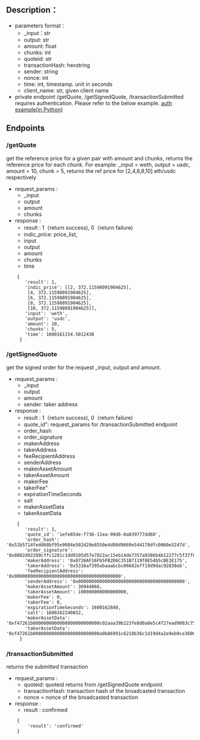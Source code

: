 
## Description：
- parameters format：
    - _input：str
    - output: str
    - amount: float
    - chunks: int
    - quoteid: str
    - transactionHash: hexstring
    - sender: string
    - nonce: int
    - time:  int, timestamp. unit in seconds
    - client_name: str, given client name
- private endpoint
    /getQuote, /getSignedQuote, /transactionSubmitted requires authentication. Please refer to the below example.
[auth example(in Python)](https://github.com/OneBitQuant/dexMM/blob/master/signature_example.py)

## Endpoints

### /getQuote

get the reference price for a given pair with amount and chunks, returns the reference price for each chunk.
For example: _input = weth, output = usdc, amount = 10, chunk = 5, returns the ref price for [2,4,6,8,10] eth/usdc respectively

- request_params :
    - _input
    - output
    - amount
    - chunks
- response :
    - result : 1（return success), 0（return failure)
    - indic_price: price_list,
    - input
    - output
    - amount
    - chunks
    - time
```
    {
       'result': 1,
       'indic_price': [[2, 372.11598091904625],
        [4, 372.11598091904625],
        [6, 372.11598091904625],
        [8, 372.11598091904625],
        [10, 372.11598091904625]],
       'input': 'weth',
       'output': 'usdc',
       'amount': 10,
       'chunks': 5,
       'time': 1600161154.5012438
     }
```


### /getSignedQuote

get the signed order for the request _input, output and amount.
- request_params :
    - _input
    - output
    - amount
    - sender: taker address
- response :
    - result : 1（return success), 0（return failure)
    - quote_id": request_params for /transactionSubmitted endpoint
    - order_hash
    - order_signature
    - makerAddress
    - takerAddress
    - feeRecipientAddress
    - senderAddress
    - makerAssetAmount
    - takerAssetAmount
    - makerFee
    - takerFee"
    - expirationTimeSeconds
    - salt
    - makerAssetData
    - takerAssetData
```
    {
       'result': 1,
       'quote_id': '1efe85de-f736-11ea-99d6-0a039777dd60',
       'order_hash': '0x52b5714fedd68bf95e9084e502d29e8550e4d80d9669e544178dfc0060e3247d',
       'order_signature': '0x8802d92289cffc1281c1dd9105d57e7822ac15eb14de7357a9386b4b12277c5f37f89ec71e89390c4c3c7ed7c60fbb8c939b28d43e951b7f7f0ea64aadb3cf381c',
       'makerAddress': '0x0726AF16Fb5FB2D6C351B7119f8E54b5cBE1E175',
       'takerAddress': '0x5316af395abaaabcbc06682eff19d9dac92838eb',
       'feeRecipientAddress': '0x0000000000000000000000000000000000000000',
       'senderAddress': '0x0000000000000000000000000000000000000000',
       'makerAssetAmount': 36944866,
       'takerAssetAmount': 100000000000000000,
       'makerFee': 0,
       'takerFee': 0,
       'expirationTimeSeconds': 1600162840,
       'salt': 1600162240852,
       'makerAssetData': '0xf47261b0000000000000000000000000c02aaa39b223fe8d0a0e5c4f27ead9083c756cc2',
       'takerAssetData': '0xf47261b0000000000000000000000000a0b86991c6218b36c1d19d4a2e9eb0ce3606eb48'
     }
```

### /transactionSubmitted

returns the submitted transaction


- request_params :
    - quoteid: quoteid returns from /getSignedQuote endpoint
    - transactionHash: transaction hash of the broadcasted transaction
    - nonce = nonce of the broadcasted transaction
- response :
    - result : confirmed
```
    {
        'result': 'confirmed'
    }
```
